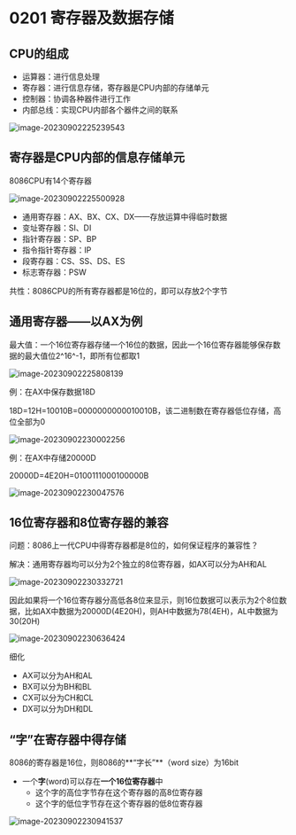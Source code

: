 # 0201 寄存器及数据存储

## CPU的组成

- 运算器：进行信息处理
- 寄存器：进行信息存储，寄存器是CPU内部的存储单元
- 控制器：协调各种器件进行工作
- 内部总线：实现CPU内部各个器件之间的联系

![image-20230902225239543](https://img.yatjay.top/md/image-20230902225239543.png)

## 寄存器是CPU内部的信息存储单元

8086CPU有14个寄存器

![image-20230902225500928](https://img.yatjay.top/md/image-20230902225500928.png)

-  通用寄存器：AX、BX、CX、DX——存放运算中得临时数据
- 变址寄存器：SI、DI
- 指针寄存器：SP、BP
- 指令指针寄存器：IP
- 段寄存器：CS、SS、DS、ES
- 标志寄存器：PSW

共性：8086CPU的所有寄存器都是16位的，即可以存放2个字节

## 通用寄存器——以AX为例

最大值：一个16位寄存器存储一个16位的数据，因此一个16位寄存器能够保存数据的最大值位2^16^-1，即所有位都取1

![image-20230902225808139](https://img.yatjay.top/md/image-20230902225808139.png)

例：在AX中保存数据18D

18D=12H=10010B=0000000000010010B，该二进制数在寄存器低位存储，高位全部为0

![image-20230902230002256](https://img.yatjay.top/md/image-20230902230002256.png)

例：在AX中存储20000D

20000D=4E20H=0100111000100000B

![image-20230902230047576](https://img.yatjay.top/md/image-20230902230047576.png)

## 16位寄存器和8位寄存器的兼容

问题：8086上一代CPU中得寄存器都是8位的，如何保证程序的兼容性？

解决：通用寄存器均可以分为2个独立的8位寄存器，如AX可以分为AH和AL

![image-20230902230332721](https://img.yatjay.top/md/image-20230902230332721.png)

因此如果将一个16位寄存器分高低各8位来显示，则16位数据可以表示为2个8位数据，比如AX中数据为20000D(4E20H)，则AH中数据为78(4EH)，AL中数据为30(20H)

![image-20230902230636424](https://img.yatjay.top/md/image-20230902230636424.png)

细化

- AX可以分为AH和AL
- BX可以分为BH和BL
- CX可以分为CH和CL
- DX可以分为DH和DL  

## “字”在寄存器中得存储

8086的寄存器是16位，则8086的**“字长”**（word size）为16bit

- 一个**字**(word)可以存在**一个16位寄存器**中
  - 这个字的高位字节存在这个寄存器的高8位寄存器
  - 这个字的低位字节存在这个寄存器的低8位寄存器  

![image-20230902230941537](https://img.yatjay.top/md/image-20230902230941537.png)